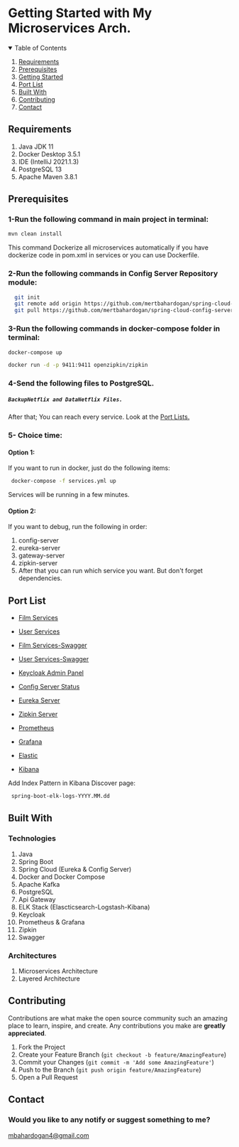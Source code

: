 # Getting Started with My Microservices Arch.

<details open="open">
  <summary>Table of Contents</summary>
  <ol>
    <li>
      <a href="#requirements">Requirements</a>
    </li>
      <li>
      <a href="#prerequisites">Prerequisites</a>
    </li>
    <li>
      <a href="#getting-started">Getting Started</a>
       </li>
    <li><a href="#port-list">Port List</a></li>
        <li><a href="#built-with">Built With</a></li>
    <li><a href="#contributing">Contributing</a></li>
        <li><a href="#contact">Contact</a></li>
  </ol>
</details>

## Requirements

1. Java JDK 11 
2. Docker Desktop 3.5.1
3. IDE (IntelliJ 2021.1.3)
4. PostgreSQL 13
5. Apache Maven 3.8.1


## Prerequisites

### 1-Run the following command in main project in terminal:
   ```sh
   mvn clean install
   ```
This command Dockerize all microservices automatically if you have dockerize code in pom.xml in services or you can use Dockerfile.

### 2-Run the following commands in Config Server Repository module:
 ```sh
   git init
   git remote add origin https://github.com/mertbahardogan/spring-cloud-config-server-repository
   git pull https://github.com/mertbahardogan/spring-cloud-config-server-repository main
   ```


### 3-Run the following commands in docker-compose folder in terminal:
   ```sh
   docker-compose up
   
   docker run -d -p 9411:9411 openzipkin/zipkin
   ```
   
  
### 4-Send the following files to PostgreSQL.
##### `BackupNetflix and DataNetflix Files.` 
After that; You can reach every service. Look at the <a href="#port-list">Port Lists.</a> 



### 5- Choice time:

#### Option 1: 
If you want to run in docker, just do the following items:
  ```sh
   docker-compose -f services.yml up
   ```
Services will be running in a few minutes.


#### Option 2: 
If you want to debug, run the following in order:
1. config-server
2. eureka-server
3. gateway-server
4. zipkin-server
5. After that you can run which service you want. But don't forget dependencies.




## Port List
* [Film Services](http://localhost:8088/film-controller/api/)
* [User Services](http://localhost:8088/controller/api/)
* [Film Services-Swagger](http://localhost:8088/film-controller/swagger-ui.html#)
* [User Services-Swagger](http://localhost:8088/controller/swagger-ui.html#)

* [Keycloak Admin Panel](http://localhost:9091/auth/)

* [Config Server Status](http://localhost:8888/actuator/health)
* [Eureka Server](http://localhost:8761/)

* [Zipkin Server](http://localhost:9411/zipkin/)
* [Prometheus](http://localhost:9090/)
* [Grafana](http://localhost:3000/)
* [Elastic](http://localhost:9200/)
* [Kibana](http://localhost:5601/)


Add Index Pattern in Kibana Discover page:
  ```sh
   spring-boot-elk-logs-YYYY.MM.dd 
   ```


## Built With

### Technologies
1. Java 
2. Spring Boot
3. Spring Cloud (Eureka & Config Server)
4. Docker and Docker Compose
5. Apache Kafka
6. PostgreSQL
7. Api Gateway
8. ELK Stack (Elascticsearch-Logstash-Kibana)
9. Keycloak
10. Prometheus & Grafana
11. Zipkin
12. Swagger

### Architectures
1. Microservices Architecture
2. Layered Architecture


## Contributing

Contributions are what make the open source community such an amazing place to learn, inspire, and create. Any contributions you make are **greatly appreciated**.

1. Fork the Project
2. Create your Feature Branch (`git checkout -b feature/AmazingFeature`)
3. Commit your Changes (`git commit -m 'Add some AmazingFeature'`)
4. Push to the Branch (`git push origin feature/AmazingFeature`)
5. Open a Pull Request


## Contact
### Would you like to any notify or suggest something to me?
mbahardogan4@gmail.com
